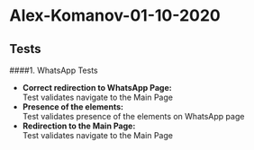 # **Alex-Komanov-01-10-2020**   
## Tests ##   
####1. WhatsApp Tests
   - **Correct redirection to WhatsApp Page:**   
   Test validates navigate to the Main Page
   - **Presence of the elements:**   
   Test validates presence of the elements on WhatsApp page
   - **Redirection to the Main Page:**   
   Test validates navigate to the Main Page
   
 
